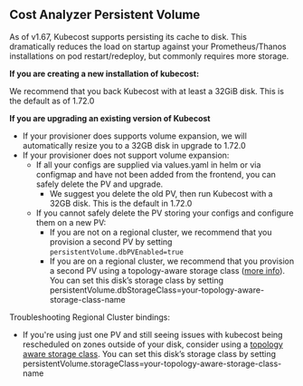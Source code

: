 ## Cost Analyzer Persistent Volume

As of v1.67, Kubecost supports persisting its cache to disk. This dramatically reduces the load on startup against your Prometheus/Thanos installations on pod restart/redeploy, but commonly requires more storage. 

**If you are creating a new installation of kubecost:**

We recommend that you back Kubecost with at least a 32GiB disk. This is the default as of 1.72.0

**If you are upgrading an existing version of Kubecost**

  * If your provisioner does supports volume expansion, we will automatically resize you to a 32GB disk in upgrade to 1.72.0
  * If your provisioner does not support volume expansion:
    * If all your configs are supplied via values.yaml in helm or via configmap and have not been added from the frontend, you can safely delete the PV and upgrade.
      * We suggest you delete the old PV, then run Kubecost with a 32GB disk. This is the default in 1.72.0
    * If you cannot safely delete the PV storing your configs and configure them on a new PV:
      * If you are not on a regional cluster, we recommend that you provision a second PV by setting `persistentVolume.dbPVEnabled=true`
      * If you are on a regional cluster,  we recommend that you provision a second PV using a topology-aware storage class ([more info](https://kubernetes.io/blog/2018/10/11/topology-aware-volume-provisioning-in-kubernetes/#getting-started)). You can set this disk’s storage class by setting persistentVolume.dbStorageClass=your-topology-aware-storage-class-name


Troubleshooting Regional Cluster bindings:
 * If you're using just one PV and still seeing issues with kubecost being rescheduled on zones outside of your disk, consider using a [topology aware storage class](https://kubernetes.io/blog/2018/10/11/topology-aware-volume-provisioning-in-kubernetes/#getting-started). You can set this disk’s storage class by setting persistentVolume.storageClass=your-topology-aware-storage-class-name


